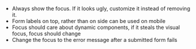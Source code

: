 - Always show the focus. If it looks ugly, customize it instead of removing it.
- Form labels on top, rather than on side can be used on mobile
- Focus should care about dynamic components, if it steals the visual focus, focus should change
- Change the focus to the error message after a submitted form fails